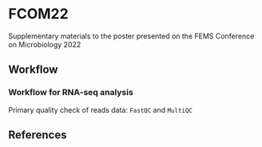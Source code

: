 # FCOM22

Supplementary materials to the poster presented on the FEMS Conference on Microbiology 2022



## Workflow  

### Workflow for RNA-seq analysis 

Primary quality check of reads data: `FastQC` and `MultiQC`



## References


